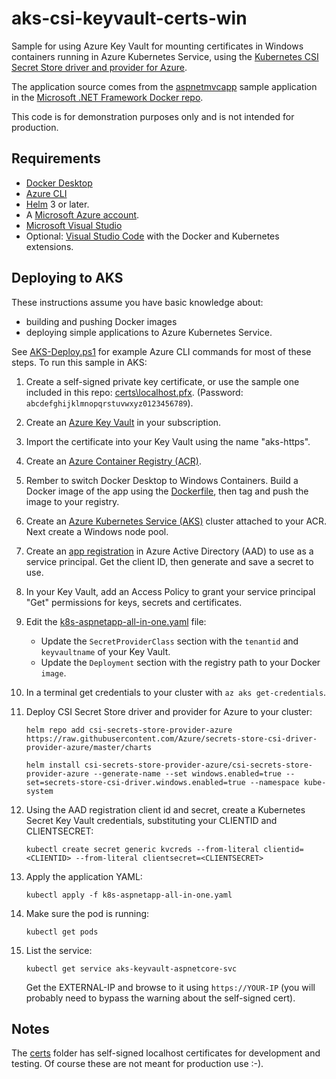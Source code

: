 # aks-csi-keyvault-certs-win

Sample for using Azure Key Vault for mounting certificates in  Windows containers running
in Azure Kubernetes Service, using the
[Kubernetes CSI Secret Store driver and provider for Azure](https://github.com/Azure/secrets-store-csi-driver-provider-azure).

The application source comes from the
[aspnetmvcapp](https://github.com/microsoft/dotnet-framework-docker/tree/main/samples/aspnetmvcapp) sample application in the
[Microsoft .NET Framework Docker repo](https://github.com/microsoft/dotnet-framework-docker).

This code is for demonstration purposes only and is not intended for production.

## Requirements

- [Docker Desktop](https://www.docker.com/products/docker-desktop)
- [Azure CLI](https://docs.microsoft.com/cli/azure/install-azure-cli?view=azure-cli-latest)
- [Helm](https://helm.sh) 3 or later.
- A [Microsoft Azure account](https://azure.microsoft.com/free/).
- [Microsoft Visual Studio](https://visualstudio.microsoft.com/)
- Optional: [Visual Studio Code](https://code.visualstudio.com/) with the Docker and Kubernetes extensions.

## Deploying to AKS

These instructions assume you have basic knowledge about:

- building and pushing Docker images
- deploying simple applications to Azure Kubernetes Service.

See [AKS-Deploy.ps1](AKS-Deploy.ps1) for example Azure CLI commands
for most of these steps. To run this sample in AKS:

1. Create a self-signed private key certificate, or use the sample one included in this repo:
   [certs\localhost.pfx](certs\localhost.pfx).
   (Password: `abcdefghijklmnopqrstuvwxyz0123456789`).

2. Create an [Azure Key Vault](https://azure.microsoft.com/services/key-vault/)
   in your subscription.

3. Import the certificate into your Key Vault using the name "aks-https".

4. Create an [Azure Container Registry (ACR)](https://azure.microsoft.com/services/container-registry/).

5. Rember to switch Docker Desktop to Windows Containers. Build a Docker image of the app using the
   [Dockerfile](Dockerfile), then tag and push the image to your registry.

6. Create an [Azure Kubernetes Service (AKS)](https://azure.microsoft.com/services/kubernetes-service/)
   cluster attached to your ACR. Next create a Windows node pool.

7. Create an [app registration](https://docs.microsoft.com/azure/active-directory/develop/quickstart-register-app)
   in Azure Active Directory (AAD) to use as a service principal. Get the client ID,
   then generate and save a secret to use.

8. In your Key Vault, add an Access Policy to grant your service principal "Get"
   permissions for keys, secrets and certificates.

9. Edit the [k8s-aspnetapp-all-in-one.yaml](k8s-aspnetapp-all-in-one.yaml) file:
   - Update the `SecretProviderClass` section with the `tenantid` and `keyvaultname` of your Key Vault.
   - Update the `Deployment` section with the registry path to your Docker `image`.

10. In a terminal get credentials to your cluster with `az aks get-credentials`.

11. Deploy CSI Secret Store driver and provider for Azure to your cluster:

    `helm repo add csi-secrets-store-provider-azure https://raw.githubusercontent.com/Azure/secrets-store-csi-driver-provider-azure/master/charts`

    `helm install csi-secrets-store-provider-azure/csi-secrets-store-provider-azure --generate-name --set windows.enabled=true --set=secrets-store-csi-driver.windows.enabled=true --namespace kube-system`

12. Using the AAD registration client id and secret, create a Kubernetes Secret Key Vault credentials, substituting your CLIENTID and CLIENTSECRET:

    `kubectl create secret generic kvcreds --from-literal clientid=<CLIENTID> --from-literal clientsecret=<CLIENTSECRET>`

13. Apply the application YAML:

    `kubectl apply -f k8s-aspnetapp-all-in-one.yaml`

14. Make sure the pod is running:

    `kubectl get pods`

15. List the service:

    `kubectl get service aks-keyvault-aspnetcore-svc`

    Get the EXTERNAL-IP and browse to it using `https://YOUR-IP`
    (you will probably need to bypass the warning about the self-signed cert).

## Notes

The [certs](certs) folder has self-signed localhost certificates for
development and testing. Of course these are not meant for production use :-).
